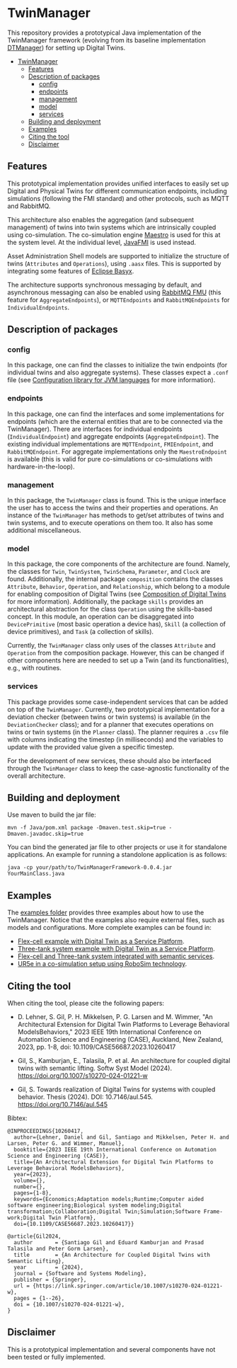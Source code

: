 # TwinManager
This repository provides a prototypical Java implementation of the TwinManager framework (evolving from its baseline implementation [DTManager](https://github.com/cdl-mint/DTManagementFramework)) for setting up Digital Twins.

- [TwinManager](#twinmanager)
  - [Features](#features)
  - [Description of packages](#description-of-packages)
    - [config](#config)
    - [endpoints](#endpoints)
    - [management](#management)
    - [model](#model)
    - [services](#services)
  - [Building and deployment](#building-and-deployment)
  - [Examples](#examples)
  - [Citing the tool](#citing-the-tool)
  - [Disclaimer](#disclaimer)

## Features
This prototypical implementation provides unified interfaces to easily set up Digital and Physical Twins for different communication endpoints, including simulations (following the FMI standard) and other protocols, such as MQTT and RabbitMQ.

This architecture also enables the aggregation (and subsequent management) of twins into twin systems which are intrinsically coupled using co-simulation.
The co-simulation engine [Maestro](https://github.com/INTO-CPS-Association/maestro) is used for this at the system level. At the individual level, [JavaFMI](https://bitbucket.org/siani/javafmi/src/master/) is used instead.

Asset Administration Shell models are supported to initialize the structure of twins (`Attributes` and `Operations`), using `.aasx` files. This is supported by integrating some features of [Eclipse Basyx](https://eclipse.dev/basyx/).

The architecture supports synchronous messaging by default, and asynchronous messaging can also be enabled using [RabbitMQ FMU](https://github.com/INTO-CPS-Association/fmu-rabbitmq) (this feature for `AggregateEndpoints`), or `MQTTEndpoints` and `RabbitMQEndpoints` for `IndividualEndpoints`.

## Description of packages
### config
In this package, one can find the classes to initialize the twin endpoints (for individual twins and also aggregate systems).
These classes expect a `.conf` file (see [Configuration library for JVM languages](https://github.com/lightbend/config) for more information).

### endpoints
In this package, one can find the interfaces and some implementations for endpoints (which are the external entities that are to be connected via the TwinManager).
There are interfaces for individual endpoints (`IndividualEndpoint`) and aggregate endpoints (`AggregateEndpoint`). The existing individual implementations are `MQTTEndpoint`, `FMIEndpoint`, and `RabbitMQEndpoint`. For aggregate implementations only the `MaestroEndpoint` is available (this is valid for pure co-simulations or co-simulations with hardware-in-the-loop).

### management
In this package, the `TwinManager` class is found. This is the unique interface the user has to access the twins and their properties and operations.
An instance of the `TwinManager` has methods to get/set attributes of twins and twin systems, and to execute operations on them too. It also has some additional miscellaneous.

### model
In this package, the core components of the architecture are found. Namely, the classes for `Twin`, `TwinSystem`, `TwinSchema`, `Parameter`, and `Clock` are found.
Additionally, the internal package `composition` contains the classes `Attribute`, `Behavior`, `Operation`, and `Relationship`, which belong to a module for enabling composition of Digital Twins (see [Composition of Digital Twins](https://github.com/sagilar/DigitalTwin_Composition) for more information). Additionally, the package `skills` provides an architectural abstraction for the class `Operation` using the skills-based concept. In this module, an operation can be disaggregated into `DevicePrimitive` (most basic operation a device has), `Skill` (a collection of device primitives), and `Task` (a collection of skills).

Currently, the `TwinManager` class only uses of the classes `Attribute` and `Operation` from the composition package. However, this can be changed if other components here are needed to set up a Twin (and its functionalities), e.g., with routines.

### services
This package provides some case-independent services that can be added on top of the `TwinManager`. Currently, two prototypical implementation for a deviation checker (between twins or twin systems) is available (in the `DeviationChecker` class); and for a planner that executes operations on twins or twin systems (in the `Planner` class). The planner requires a `.csv` file with columns indicating the timestep (in milliseconds) and the variables to update with the provided value given a specific timestep.

For the development of new services, these should also be interfaced through the `TwinManager` class to keep the case-agnostic functionality of the overall architecture.


## Building and deployment
Use maven to build the jar file:
```
mvn -f Java/pom.xml package -Dmaven.test.skip=true -Dmaven.javadoc.skip=true
```

You can bind the generated jar file to other projects or use it for standalone applications.
An example for running a standolone application is as follows:

```
java -cp your/path/to/TwinManagerFramework-0.0.4.jar YourMainClass.java
```


## Examples
The [examples folder](Java/src/main/java/examples/) provides three examples about how to use the TwinManager. Notice that the examples also require external files, such as models and configurations.
More complete examples can be found in:
- [Flex-cell example with Digital Twin as a Service Platform](https://github.com/INTO-CPS-Association/DTaaS-examples/tree/main/digital_twins/flex-cell).
- [Three-tank system example with Digital Twin as a Service Platform](https://github.com/INTO-CPS-Association/DTaaS-examples/tree/main/digital_twins/three-tank).
- [Flex-cell and Three-tank system integrated with semantic services](https://github.com/Edkamb/ConfLiftingaaS).
- [UR5e in a co-simulation setup using RoboSim technology](https://github.com/INTO-CPS-Association/DigitalTwins_RoboSim).

## Citing the tool

When citing the tool, please cite the following papers:

- D. Lehner, S. Gil, P. H. Mikkelsen, P. G. Larsen and M. Wimmer, "An Architectural Extension for Digital Twin Platforms to Leverage Behavioral ModelsBehaviors," 2023 IEEE 19th International Conference on Automation Science and Engineering (CASE), Auckland, New Zealand, 2023, pp. 1-8, doi: 10.1109/CASE56687.2023.10260417

- Gil, S., Kamburjan, E., Talasila, P. et al. An architecture for coupled digital twins with semantic lifting. Softw Syst Model (2024). https://doi.org/10.1007/s10270-024-01221-w

- Gil, S. Towards realization of Digital Twins for systems with coupled behavior. Thesis (2024). DOI: 10.7146/aul.545. https://doi.org/10.7146/aul.545

Bibtex:

```
@INPROCEEDINGS{10260417,
  author={Lehner, Daniel and Gil, Santiago and Mikkelsen, Peter H. and Larsen, Peter G. and Wimmer, Manuel},
  booktitle={2023 IEEE 19th International Conference on Automation Science and Engineering (CASE)}, 
  title={An Architectural Extension for Digital Twin Platforms to Leverage Behavioral ModelsBehaviors}, 
  year={2023},
  volume={},
  number={},
  pages={1-8},
  keywords={Economics;Adaptation models;Runtime;Computer aided software engineering;Biological system modeling;Digital transformation;Collaboration;Digital Twin;Simulation;Software Frame-work;Digital Twin Platform},
  doi={10.1109/CASE56687.2023.10260417}}

@article{Gil2024,
  author       = {Santiago Gil and Eduard Kamburjan and Prasad Talasila and Peter Gorm Larsen},
  title        = {An Architecture for Coupled Digital Twins with Semantic Lifting},
  year         = {2024},
  journal = {Software and Systems Modeling},
  publisher = {Springer},  
  url = {https://link.springer.com/article/10.1007/s10270-024-01221-w},
  pages = {1--26},
  doi = {10.1007/s10270-024-01221-w},
}
```

## Disclaimer
This is a prototypical implementation and several components have not been tested or fully implemented.